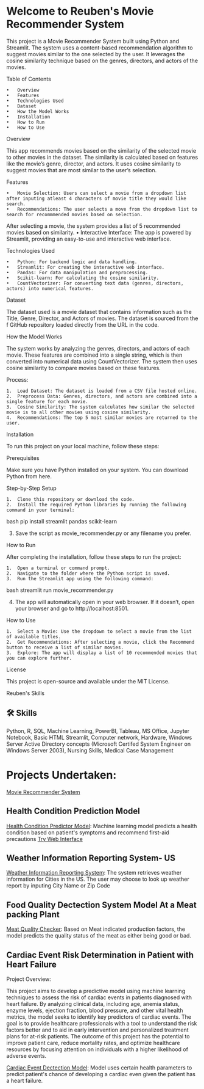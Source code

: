 
# Welcome to Reuben's Movie Recommender System


This project is a Movie Recommender System built using Python and Streamlit. The system uses a content-based recommendation algorithm to suggest movies similar to the one selected by the user. It leverages the cosine similarity technique based on the genres, directors, and actors of the movies.

Table of Contents

	•	Overview
	•	Features
	•	Technologies Used
	•	Dataset
	•	How the Model Works
	•	Installation
	•	How to Run
	•	How to Use

Overview

This app recommends movies based on the similarity of the selected movie to other movies in the dataset. The similarity is calculated based on features like the movie’s genre, director, and actors. It uses cosine similarity to suggest movies that are most similar to the user’s selection.

Features

	•	Movie Selection: Users can select a movie from a dropdown list after inputing atleast 4 characters of movie title they would like search.
	•	Recommendations: The user selects a move from the dropdown list to search for recommmended movies based on selection. 
   After selecting a movie, the system provides a list of 5 recommended movies based on similarity.
	•	Interactive Interface: The app is powered by Streamlit, providing an easy-to-use and interactive web interface.

Technologies Used

	•	Python: For backend logic and data handling.
	•	Streamlit: For creating the interactive web interface.
	•	Pandas: For data manipulation and preprocessing.
	•	Scikit-learn: For calculating the cosine similarity.
	•	CountVectorizer: For converting text data (genres, directors, actors) into numerical features.

Dataset

The dataset used is a movie dataset that contains information such as the Title, Genre, Director, and Actors of movies. The dataset is sourced from the f GitHub repository loaded directly from the URL in the code.

How the Model Works

The system works by analyzing the genres, directors, and actors of each movie. These features are combined into a single string, which is then converted into numerical data using CountVectorizer. The system then uses cosine similarity to compare movies based on these features.

Process:

	1.	Load Dataset: The dataset is loaded from a CSV file hosted online.
	2.	Preprocess Data: Genres, directors, and actors are combined into a single feature for each movie.
	3.	Cosine Similarity: The system calculates how similar the selected movie is to all other movies using cosine similarity.
	4.	Recommendations: The top 5 most similar movies are returned to the user.

Installation

To run this project on your local machine, follow these steps:

Prerequisites

Make sure you have Python installed on your system. You can download Python from here.

Step-by-Step Setup

	1.	Clone this repository or download the code.
	2.	Install the required Python libraries by running the following command in your terminal:
bash
pip install streamlit pandas scikit-learn

3.	Save the script as movie_recommender.py or any filename you prefer.

How to Run

After completing the installation, follow these steps to run the project:

	1.	Open a terminal or command prompt.
	2.	Navigate to the folder where the Python script is saved.
	3.	Run the Streamlit app using the following command:
 bash
 streamlit run movie_recommender.py

 4.	The app will automatically open in your web browser. If it doesn’t, open your browser and go to http://localhost:8501.

How to Use

	1.	Select a Movie: Use the dropdown to select a movie from the list of available titles.
	2.	Get Recommendations: After selecting a movie, click the Recommend button to receive a list of similar movies.
	3.	Explore: The app will display a list of 10 recommended movies that you can explore further.

License

This project is open-source and available under the MIT License.



Reuben's Skills 
## 🛠 Skills
Python, R, SQL, Machine Learning, PowerBI, Tableau, MS Office, Jupyter Notebook, Basic HTML Streamlit, Computer network, Hardware, Windows Server Active Directory concepts (Microsoft Certifed System Engineer on Windows Server 2003), Nursing Skills, Medical Case Management

# Projects Undertaken:

[Movie Recommender System](https://github.com/wuahmartor/portfolio/blob/main/movieRecommender/movieRecommender.py)


## Health Condition Prediction Model 
[Health Condition Predictor Model](https://github.com/wuahmartor/portfolio/blob/main/diseasePredictionSystem/disease_prediction.ipynb): Machine learning model predicts a health condition based on patient's symptoms and recommend first-aid precautions
[Try Web Interface]( http://192.168.12.76:8501)




## Weather Information Reporting System- US 
[Weather Information Reporting System](https://github.com/wuahmartor/portfolio/blob/main/weatherReportSystem/weatherReportSystem.py):
The system retrieves weather information for Cities in the US. The user may choose to look up weather report by inputing City Name or Zip Code



## Food Quality Dectection System Model At a Meat packing Plant


[Meat Quality Checker](
https://github.com/wuahmartor/portfolio/blob/main/foodQualityDetectionSystem/foodQualityDectection.ipynb): Based on Meat indicated production factors, the model predicts the quality status of the meat as either being good or bad. 


## Cardiac Event Risk Determination in Patient with Heart Failure 
Project Overview:

This project aims to develop a predictive model using machine learning techniques to assess the risk of cardiac events in patients diagnosed with heart failure. By analyzing clinical data, including age, anemia status, enzyme levels, ejection fraction, blood pressure, and other vital health metrics, the model seeks to identify key predictors of cardiac events. The goal is to provide healthcare professionals with a tool to understand the risk factors better and to aid in early intervention and personalized treatment plans for at-risk patients. The outcome of this project has the potential to improve patient care, reduce mortality rates, and optimize healthcare resources by focusing attention on individuals with a higher likelihood of adverse events.

[Cardiac Event Dectection Model](https://github.com/wuahmartor/portfolio/blob/main/heartFailurePredictionModel/heartFailurePrediction.ipynb): Model uses certain health parameters to predict patient's chance of developing a cardiac even given the patient has a heart failure. 

